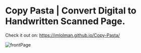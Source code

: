 # Copy Pasta | Convert Digital to Handwritten Scanned Page.

Check it out on: https://imlolman.github.io/Copy-Pasta/

![frontPage]()
